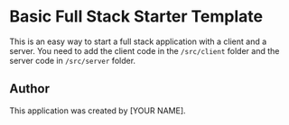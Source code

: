 # Basic Full Stack Starter Template

This is an easy way to start a full stack application with a client and a server. You need to add the client code in the `/src/client` folder and the server code in `/src/server` folder.

## Author

This application was created by [YOUR NAME].